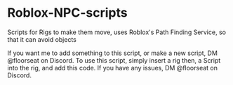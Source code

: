 # Roblox-NPC-scripts
Scripts for Rigs to make them move, uses Roblox's Path Finding Service, so that it can avoid objects

If you want me to add something to this script, or make a new script, DM @floorseat on Discord.
To use this script, simply insert a rig then, a Script into the rig, and add this code. If you have any issues, DM @floorseat on Discord.
